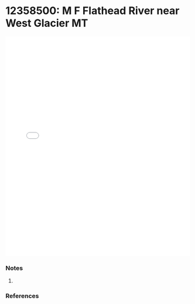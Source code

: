 # 12358500: M F Flathead River near West Glacier MT

<iframe src="/_static/stations/12358500_fdc.html" width="100%" height="600" frameborder="0"></iframe>

### Notes
1. 

### References

